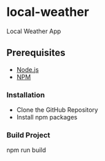# local-weather
Local Weather App

## Prerequisites
- [Node.js](https://nodejs.org/)
- [NPM](https://nodejs.org/)

### Installation
- Clone the GitHub Repository
- Install npm packages

### Build Project
npm run build
